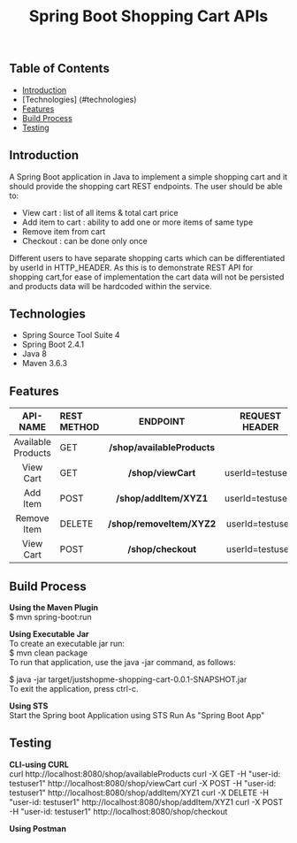 <h1 align="center"> Spring Boot Shopping Cart APIs </h1> <br>

## Table of Contents

- [Introduction](#introduction)
- [Technologies] (#technologies)
- [Features](#features)
- [Build Process](#build-process)
- [Testing](#testing)

## Introduction
A Spring Boot application in Java to implement a simple shopping cart and it should provide the shopping cart  REST endpoints.
The user should be able to: 
- View cart : list of all items & total cart price
- Add item to cart : ability to add one or more items of same type
- Remove item from cart
- Checkout : can be done only once

Different users to have separate shopping carts which can be differentiated by userId in HTTP_HEADER.
As this is to demonstrate REST API for shopping cart,for ease of implementation the cart data will not be persisted and products data will be hardcoded within the service.

## Technologies
- Spring Source Tool Suite 4
- Spring Boot 2.4.1
- Java 8
- Maven 3.6.3

## Features

|   API-NAME	       |  REST METHOD |   ENDPOINT   | REQUEST HEADER  |
|:------------------:|:-------------|:-----------------------:|:--------------:|
| Available Products |      GET     | **/shop/availableProducts** |     |
| View Cart          |      GET     | **/shop/viewCart**       | userId=testuser1      |
| Add Item           |      POST    | **/shop/addItem/XYZ1**   | userId=testuser1      |
| Remove Item        |     DELETE   | **/shop/removeItem/XYZ2**| userId=testuse1      |
| View Cart          |      POST    | **/shop/checkout**       | userId=testuse1      |

## Build Process
**Using the Maven Plugin**<br>
$ mvn spring-boot:run

**Using Executable Jar**<br>
To create an executable jar run:<br>
$ mvn clean package<br>
To run that application, use the java -jar command, as follows:

$ java -jar target/justshopme-shopping-cart-0.0.1-SNAPSHOT.jar<br>
To exit the application, press ctrl-c.

**Using STS**<br>
Start the Spring boot Application using STS Run As "Spring Boot App"

## Testing

**CLI-using CURL**<br>
curl http://localhost:8080/shop/availableProducts
curl -X GET -H "user-id: testuser1" http://localhost:8080/shop/viewCart
curl -X POST -H "user-id: testuser1" http://localhost:8080/shop/addItem/XYZ1
curl -X DELETE -H "user-id: testuser1" http://localhost:8080/shop/addItem/XYZ1
curl -X POST -H "user-id: testuser1" http://localhost:8080/shop/checkout


**Using Postman**<br>
